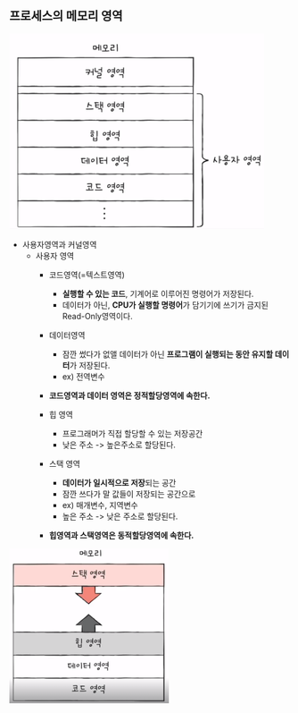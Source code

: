 ## 프로세스의 메모리 영역
<img src="../image/user-area.png" >

- 사용자영역과 커널영역
  - 사용자 영역
    - 코드영역(=텍스트영역)
      - **실행할 수 있는 코드**, 기계어로 이루어진 명령어가 저장된다.
      - 데이터가 아닌, **CPU가 실행할 명령어**가 담기기에 쓰기가 금지된 Read-Only영역이다.
    - 데이터영역
      - 잠깐 썼다가 없앨 데이터가 아닌 **프로그램이 실행되는 동안 유지할 데이터**가 저장된다.
      - ex) 전역변수
    
    - **코드영역과 데이터 영역은 정적할당영역에 속한다.**
    
    - 힙 영역
      - 프로그래머가 직접 할당할 수 있는 저장공간
      - 낮은 주소 -> 높은주소로 할당된다.
    - 스택 영역
      - **데이터가 일시적으로 저장**되는 공간
      - 잠깐 쓰다가 말 값들이 저장되는 공간으로 
      - ex) 매개변수, 지역변수
      - 높은 주소 -> 낮은 주소로 할당된다.
    
    - **힙영역과 스택영역은 동적할당영역에 속한다.**

<img src="../image/heap-stack.png" >